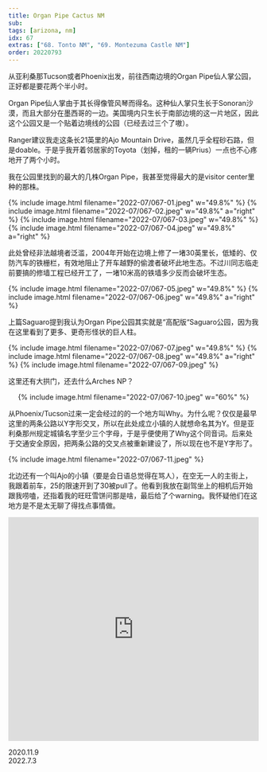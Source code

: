 ```yaml
---
title: Organ Pipe Cactus NM
sub: 
tags: [arizona, nm]
idx: 67
extras: ["68. Tonto NM", "69. Montezuma Castle NM"]
order: 20220793
---
```


从亚利桑那Tucson或者Phoenix出发，前往西南边境的Organ Pipe仙人掌公园，正好都是要花两个半小时。

Organ Pipe仙人掌由于其长得像管风琴而得名。这种仙人掌只生长于Sonoran沙漠，而且大部分在墨西哥的一边。美国境内只生长于南部边境的这一片地区，因此这个公园又是一个贴着边境线的公园（已经去过三个了嗷）。

Ranger建议我走这条长21英里的Ajo Mountain Drive，虽然几乎全程砂石路，但是doable。于是乎我开着邻居家的Toyota（划掉，租的一辆Prius）一点也不心疼地开了两个小时。

我在公园里找到的最大的几株Organ Pipe，我甚至觉得最大的是visitor center里种的那株。

{% include image.html filename="2022-07/067-01.jpeg" w="49.8%" %}
{% include image.html filename="2022-07/067-02.jpeg" w="49.8%" a="right" %}
{% include image.html filename="2022-07/067-03.jpeg" w="49.8%" %}
{% include image.html filename="2022-07/067-04.jpeg" w="49.8%" a="right" %}

此处曾经非法越境者泛滥，2004年开始在边境上修了一堵30英里长，低矮的、仅防汽车的铁栅栏，有效地阻止了开车越野的偷渡者破坏此地生态。不过川同志临走前要搞的修墙工程已经开工了，一堵10米高的铁墙多少反而会破坏生态。

{% include image.html filename="2022-07/067-05.jpeg" w="49.8%" %}
{% include image.html filename="2022-07/067-06.jpeg" w="49.8%" a="right" %}

上篇Saguaro提到我认为Organ Pipe公园其实就是“高配版“Saguaro公园，因为我在这里看到了更多、更奇形怪状的巨人柱。

{% include image.html filename="2022-07/067-07.jpeg" w="49.8%" %}
{% include image.html filename="2022-07/067-08.jpeg" w="49.8%" a="right" %}
{% include image.html filename="2022-07/067-09.jpeg" %}

这里还有大拱门，还去什么Arches NP？

<p style="text-align: center">
{% include image.html filename="2022-07/067-10.jpeg" w="60%" %}
</p>

从Phoenix/Tucson过来一定会经过的的一个地方叫Why。为什么呢？仅仅是最早这里的两条公路以Y字形交叉，所以在此处成立小镇的人就想命名其为Y。但是亚利桑那州规定城镇名字至少三个字母，于是乎便使用了Why这个同音词。后来处于交通安全原因，把两条公路的交叉点被重新建设了，所以现在也不是Y字形了。

{% include image.html filename="2022-07/067-11.jpeg" %}

北边还有一个叫Ajo的小镇（要是会日语总觉得在骂人），在空无一人的主街上，我跟着前车，25的限速开到了30被pull了。他看到我放在副驾坐上的相机后开始跟我唠嗑，还指着我的旺旺雪饼问那是啥，最后给了个warning。我怀疑他们在这地方是不是太无聊了得找点事情做。

<iframe src="https://www.google.com/maps/embed?pb=!1m14!1m8!1m3!1d1733237.0859837516!2d-112.80326!3d31.9546922!3m2!1i1024!2i768!4f13.1!3m3!1m2!1s0x812ac8a2fbc87f2f%3A0x777a71e8ef089f03!2sKris%20Eggle%20Visitor%20Center!5e0!3m2!1sen!2sus!4v1662833068058!5m2!1sen!2sus" width="100%" height="450" style="border:0;" allowfullscreen="" loading="lazy" referrerpolicy="no-referrer-when-downgrade"></iframe>

2020.11.9<br>
2022.7.3
